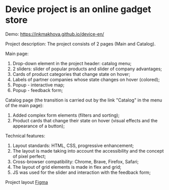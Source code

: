 # Device project is an online gadget store

Demo: <a href=" https://inkmakhova.github.io/device-en/"> https://inkmakhova.github.io/device-en/</a>

Project description:
The project consists of 2 pages (Main and Catalog).

Main page:
1. Drop-down element in the project header: catalog menu;
2. 2 sliders: slider of popular products and slider of company advantages;
3. Cards of product categories that change state on hover;
4. Labels of partner companies whose state changes on hover (colored);
5. Popup - interactive map;
6. Popup - feedback form;

Catalog page (the transition is carried out by the link "Catalog" in the menu of the main page):
1. Added complex form elements (filters and sorting);
2. Product cards that change their state on hover (visual effects and the appearance of a button);

Technical features:
1. Layout standards: HTML, CSS, progressive enhancement;
2. The layout is made taking into account the accessibility and the concept of pixel perfect;
3. Cross-browser compatibility: Chrome, Brave, Firefox, Safari;
4. The layout of grid elements is made in flex and grid;
5. JS was used for the slider and interaction with the feedback form;

Project layout <a href="https://www.figma.com/file/UmtDAX4SCOMW6CiBO9VQai/HTML-1-%2F-%D0%94%D0%B5%D0%B2%D0%B0%D0%B9%D1%81-(30)?node-id=0%3A1">Figma</a>
